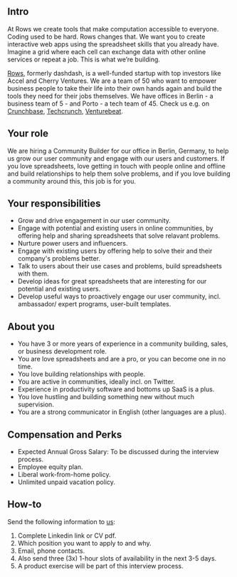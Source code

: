 ## Intro
At Rows we create tools that make computation accessible to everyone.
Coding used to be hard. Rows changes that. We want you to create interactive web apps using the spreadsheet skills that you already have. Imagine a grid where each cell can exchange data with other online services or repeat a job. This is what we’re building.

[Rows](https://rows.com/), formerly dashdash, is a well-funded startup with top investors like Accel and Cherry Ventures. We are a team of 50 who want to empower business people to take their life into their own hands again and build the tools they need for their jobs themselves. We have offices in Berlin - a business team of 5 - and Porto - a tech team of 45. Check us e.g. on [Crunchbase](https://www.crunchbase.com/organization/dashdash), [Techcrunch](https://techcrunch.com/2018/05/16/dashdash-a-platform-to-create-web-apps-using-only-spreadsheet-skills-nabs-8m-led-by-accel/), [Venturebeat](https://venturebeat.com/2018/05/16/accel-leads-8-million-investment-in-dashdash-to-create-web-apps-from-spreadsheets/). 

## Your role
We are hiring a Community Builder for our office in Berlin, Germany, to help us grow our user community and engage with our users and customers. If you love spreadsheets, love getting in touch with people online and offline and build relationships to help them solve problems, and if you love building a community around this, this job is for you.

## Your responsibilities
- Grow and drive engagement in our user community.
- Engage with potential and existing users in online communities, by offering help and sharing spreadsheets that solve relavant problems.
- Nurture power users and influencers.
- Engage with existing users by offering help to solve their and their company's problems better.
- Talk to users about their use cases and problems, build spreadsheets with them.
- Develop ideas for great spreadsheets that are interesting for our potential and existing users.
- Develop useful ways to proactively engage our user community, incl. ambassador/ expert programs, user-built templates.

## About you
- You have 3 or more years of experience in a community building, sales, or business development role. 
- You are love spreadsheets and are a pro, or you can become one in no time.
- You love building relationships with people. 
- You are active in communities, ideally incl. on Twitter.
- Experience in productivity software and bottoms up SaaS is a plus.
- You love hustling and building something new without much supervision.
- You are a strong communicator in English (other languages are a plus).

## Compensation and Perks
- Expected Annual Gross Salary: To be discussed during the interview process.
- Employee equity plan.
- Liberal work-from-home policy.
- Unlimited unpaid vacation policy.

## How-to
Send the following information to [us](mailto:join@rows.com):
1. Complete Linkedin link or CV pdf.
1. Which position you want to apply to and why.
1. Email, phone contacts.
1. Also send three (3x) 1-hour slots of availability in the next 3-5 days.
1. A product exercise will be part of this interview process.

